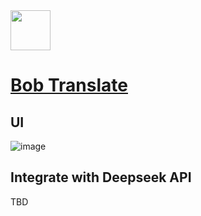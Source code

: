 <img src="https://github.com/deepseek-ai/awesome-deepseek-integration/assets/59196087/96636a42-207e-43df-a683-02e10d13fe34" width="64" height="auto" /> 

# [Bob Translate](https://bobtranslate.com/)

## UI
![image](https://github.com/deepseek-ai/awesome-deepseek-integration/assets/59196087/9e2a0ac5-a284-4c82-bcd3-e7aefd9cd5a8)


## Integrate with Deepseek API
TBD

